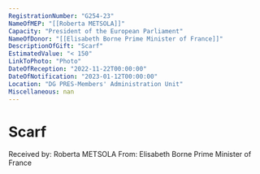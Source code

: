 ```yaml
---
RegistrationNumber: "G254-23"
NameOfMEP: "[[Roberta METSOLA]]"
Capacity: "President of the European Parliament"
NameOfDonor: "[[Elisabeth Borne Prime Minister of France]]"
DescriptionOfGift: "Scarf"
EstimatedValue: "< 150"
LinkToPhoto: "Photo"
DateOfReception: "2022-11-22T00:00:00"
DateOfNotification: "2023-01-12T00:00:00"
Location: "DG PRES-Members' Administration Unit"
Miscellaneous: nan
---
```


# Scarf

Received by: Roberta METSOLA
From: Elisabeth Borne Prime Minister of France
